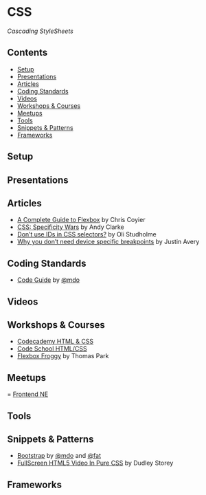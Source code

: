 # CSS

*Cascading StyleSheets*

## Contents

* [Setup](#setup)
* [Presentations](#presentations)
* [Articles](#articles)
* [Coding Standards](#coding-standards)
* [Videos](#videos)
* [Workshops & Courses](#workshops--courses)
* [Meetups](#meetups)
* [Tools](#tools)
* [Snippets & Patterns](#snippets--patterns)
* [Frameworks](#frameworks)

## Setup

## Presentations

## Articles

- [A Complete Guide to Flexbox](https://css-tricks.com/snippets/css/a-guide-to-flexbox/) by Chris Coyier
- [CSS: Specificity Wars](https://stuffandnonsense.co.uk/archives/css_specificity_wars.html) by Andy Clarke
- [Don’t use IDs in CSS selectors?](http://oli.jp/2011/ids/) by Oli Studholme
- [Why you don’t need device specific breakpoints](https://responsivedesign.is/articles/why-you-dont-need-device-specific-breakpoints) by Justin Avery

## Coding Standards

- [Code Guide](http://codeguide.co/) by [@mdo](https://twitter.com/mdo)

## Videos

## Workshops & Courses

- [Codecademy HTML & CSS](https://www.codecademy.com/learn/web)
- [Code School HTML/CSS](https://www.codeschool.com/paths/html-css)
- [Flexbox Froggy](http://flexboxfroggy.com/) by Thomas Park

## Meetups

= [Frontend NE](https://frontendne.co.uk/)

## Tools

## Snippets & Patterns

- [Bootstrap](http://getbootstrap.com/) by [@mdo](https://twitter.com/mdo) and [@fat](https://twitter.com/fat)
- [FullScreen HTML5 Video In Pure CSS](http://thenewcode.com/samples/polina.html) by Dudley Storey

## Frameworks
